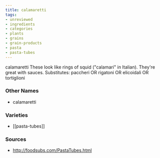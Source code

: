 ```yaml
---
title: calamaretti
tags:
- unreviewed
- ingredients
- categories
- plants
- grains
- grain-products
- pasta
- pasta-tubes
---
```

calamaretti These look like rings of squid ("calamari" in Italian). They're great with sauces. Substitutes: paccheri OR rigatoni OR elicoidali OR tortiglioni

### Other Names

* calamaretti

### Varieties

* [[pasta-tubes]]

### Sources
* http://foodsubs.com/PastaTubes.html
